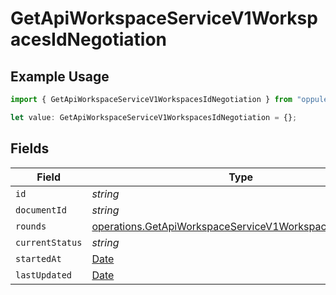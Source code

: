 # GetApiWorkspaceServiceV1WorkspacesIdNegotiation

## Example Usage

```typescript
import { GetApiWorkspaceServiceV1WorkspacesIdNegotiation } from "oppulence-backend-sdk/models/operations";

let value: GetApiWorkspaceServiceV1WorkspacesIdNegotiation = {};
```

## Fields

| Field                                                                                                                            | Type                                                                                                                             | Required                                                                                                                         | Description                                                                                                                      |
| -------------------------------------------------------------------------------------------------------------------------------- | -------------------------------------------------------------------------------------------------------------------------------- | -------------------------------------------------------------------------------------------------------------------------------- | -------------------------------------------------------------------------------------------------------------------------------- |
| `id`                                                                                                                             | *string*                                                                                                                         | :heavy_minus_sign:                                                                                                               | N/A                                                                                                                              |
| `documentId`                                                                                                                     | *string*                                                                                                                         | :heavy_minus_sign:                                                                                                               | N/A                                                                                                                              |
| `rounds`                                                                                                                         | [operations.GetApiWorkspaceServiceV1WorkspacesIdRounds](../../models/operations/getapiworkspaceservicev1workspacesidrounds.md)[] | :heavy_minus_sign:                                                                                                               | N/A                                                                                                                              |
| `currentStatus`                                                                                                                  | *string*                                                                                                                         | :heavy_minus_sign:                                                                                                               | N/A                                                                                                                              |
| `startedAt`                                                                                                                      | [Date](https://developer.mozilla.org/en-US/docs/Web/JavaScript/Reference/Global_Objects/Date)                                    | :heavy_minus_sign:                                                                                                               | N/A                                                                                                                              |
| `lastUpdated`                                                                                                                    | [Date](https://developer.mozilla.org/en-US/docs/Web/JavaScript/Reference/Global_Objects/Date)                                    | :heavy_minus_sign:                                                                                                               | N/A                                                                                                                              |